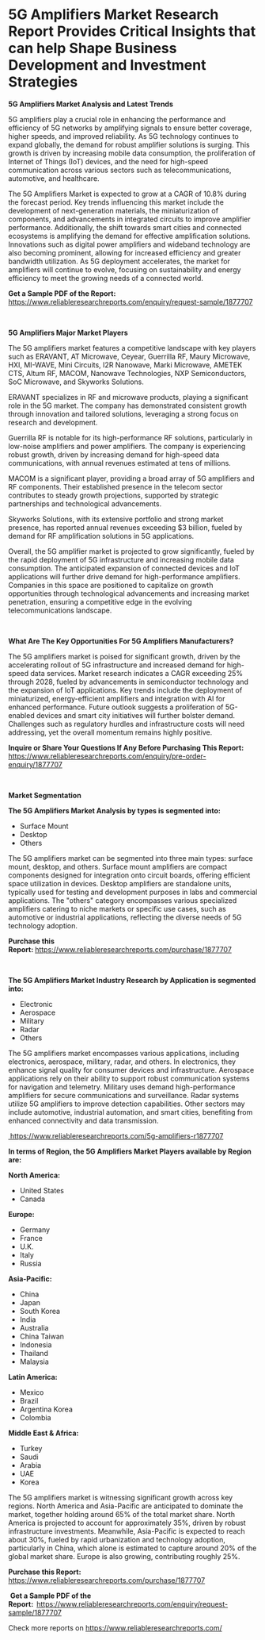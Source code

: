 <p><h1>5G Amplifiers Market Research Report Provides Critical Insights that can help Shape Business Development and Investment Strategies</h1></p><p><strong>5G Amplifiers Market Analysis and Latest Trends</strong></p>
<p><p>5G amplifiers play a crucial role in enhancing the performance and efficiency of 5G networks by amplifying signals to ensure better coverage, higher speeds, and improved reliability. As 5G technology continues to expand globally, the demand for robust amplifier solutions is surging. This growth is driven by increasing mobile data consumption, the proliferation of Internet of Things (IoT) devices, and the need for high-speed communication across various sectors such as telecommunications, automotive, and healthcare.</p><p>The 5G Amplifiers Market is expected to grow at a CAGR of 10.8% during the forecast period. Key trends influencing this market include the development of next-generation materials, the miniaturization of components, and advancements in integrated circuits to improve amplifier performance. Additionally, the shift towards smart cities and connected ecosystems is amplifying the demand for effective amplification solutions. Innovations such as digital power amplifiers and wideband technology are also becoming prominent, allowing for increased efficiency and greater bandwidth utilization. As 5G deployment accelerates, the market for amplifiers will continue to evolve, focusing on sustainability and energy efficiency to meet the growing needs of a connected world.</p></p>
<p><strong>Get a Sample PDF of the Report:&nbsp;</strong> <a href="https://www.reliableresearchreports.com/enquiry/request-sample/1877707?utm_campaign=2252&utm_medium=2&utm_source=Github&utm_content=ia&utm_term=11022025&utm_id=5g-amplifiers">https://www.reliableresearchreports.com/enquiry/request-sample/1877707</a></p>
<p>&nbsp;</p>
<p><strong>5G Amplifiers Major Market Players</strong></p>
<p><p>The 5G amplifiers market features a competitive landscape with key players such as ERAVANT, AT Microwave, Ceyear, Guerrilla RF, Maury Microwave, HXI, MI-WAVE, Mini Circuits, I2R Nanowave, Marki Microwave, AMETEK CTS, Altum RF, MACOM, Nanowave Technologies, NXP Semiconductors, SoC Microwave, and Skyworks Solutions. </p><p>ERAVANT specializes in RF and microwave products, playing a significant role in the 5G market. The company has demonstrated consistent growth through innovation and tailored solutions, leveraging a strong focus on research and development.</p><p>Guerrilla RF is notable for its high-performance RF solutions, particularly in low-noise amplifiers and power amplifiers. The company is experiencing robust growth, driven by increasing demand for high-speed data communications, with annual revenues estimated at tens of millions.</p><p>MACOM is a significant player, providing a broad array of 5G amplifiers and RF components. Their established presence in the telecom sector contributes to steady growth projections, supported by strategic partnerships and technological advancements. </p><p>Skyworks Solutions, with its extensive portfolio and strong market presence, has reported annual revenues exceeding $3 billion, fueled by demand for RF amplification solutions in 5G applications. </p><p>Overall, the 5G amplifier market is projected to grow significantly, fueled by the rapid deployment of 5G infrastructure and increasing mobile data consumption. The anticipated expansion of connected devices and IoT applications will further drive demand for high-performance amplifiers. Companies in this space are positioned to capitalize on growth opportunities through technological advancements and increasing market penetration, ensuring a competitive edge in the evolving telecommunications landscape.</p></p>
<p>&nbsp;</p>
<p><strong>What Are The Key Opportunities For 5G Amplifiers Manufacturers?</strong></p>
<p><p>The 5G amplifiers market is poised for significant growth, driven by the accelerating rollout of 5G infrastructure and increased demand for high-speed data services. Market research indicates a CAGR exceeding 25% through 2028, fueled by advancements in semiconductor technology and the expansion of IoT applications. Key trends include the deployment of miniaturized, energy-efficient amplifiers and integration with AI for enhanced performance. Future outlook suggests a proliferation of 5G-enabled devices and smart city initiatives will further bolster demand. Challenges such as regulatory hurdles and infrastructure costs will need addressing, yet the overall momentum remains highly positive.</p></p>
<p><strong>Inquire or Share Your Questions If Any Before Purchasing This Report:</strong> <a href="https://www.reliableresearchreports.com/enquiry/pre-order-enquiry/1877707?utm_campaign=2252&utm_medium=2&utm_source=Github&utm_content=ia&utm_term=11022025&utm_id=5g-amplifiers">https://www.reliableresearchreports.com/enquiry/pre-order-enquiry/1877707</a></p>
<p>&nbsp;</p>
<p><strong>Market Segmentation</strong></p>
<p><strong>The 5G Amplifiers Market Analysis by types is segmented into:</strong></p>
<p><ul><li>Surface Mount</li><li>Desktop</li><li>Others</li></ul></p>
<p><p>The 5G amplifiers market can be segmented into three main types: surface mount, desktop, and others. Surface mount amplifiers are compact components designed for integration onto circuit boards, offering efficient space utilization in devices. Desktop amplifiers are standalone units, typically used for testing and development purposes in labs and commercial applications. The "others" category encompasses various specialized amplifiers catering to niche markets or specific use cases, such as automotive or industrial applications, reflecting the diverse needs of 5G technology adoption.</p></p>
<p><strong>Purchase this Report:&nbsp;</strong><a href="https://www.reliableresearchreports.com/purchase/1877707?utm_campaign=2252&utm_medium=2&utm_source=Github&utm_content=ia&utm_term=11022025&utm_id=5g-amplifiers">https://www.reliableresearchreports.com/purchase/1877707</a></p>
<p>&nbsp;</p>
<p><strong>The 5G Amplifiers Market Industry Research by Application is segmented into:</strong></p>
<p><ul><li>Electronic</li><li>Aerospace</li><li>Military</li><li>Radar</li><li>Others</li></ul></p>
<p><p>The 5G amplifiers market encompasses various applications, including electronics, aerospace, military, radar, and others. In electronics, they enhance signal quality for consumer devices and infrastructure. Aerospace applications rely on their ability to support robust communication systems for navigation and telemetry. Military uses demand high-performance amplifiers for secure communications and surveillance. Radar systems utilize 5G amplifiers to improve detection capabilities. Other sectors may include automotive, industrial automation, and smart cities, benefiting from enhanced connectivity and data transmission.</p></p>
<p><a href="https://www.reliableresearchreports.com/5g-amplifiers-r1877707?utm_campaign=2252&utm_medium=2&utm_source=Github&utm_content=ia&utm_term=11022025&utm_id=5g-amplifiers">&nbsp;https://www.reliableresearchreports.com/5g-amplifiers-r1877707</a></p>
<p><strong>In terms of Region, the 5G Amplifiers Market Players available by Region are:</strong></p>
<p>
    <p> <strong> North America: </strong>
        <ul>
            <li>United States</li>
            <li>Canada</li>
        </ul>
        </p> 
    <p> <strong> Europe: </strong>
        <ul>
            <li>Germany</li>
            <li>France</li>
            <li>U.K.</li>
            <li>Italy</li>
            <li>Russia</li>
        </ul>
        </p> 
    <p> <strong> Asia-Pacific: </strong>
        <ul>
            <li>China</li>
            <li>Japan</li>
            <li>South Korea</li>
            <li>India</li>
            <li>Australia</li>
            <li>China Taiwan</li>
            <li>Indonesia</li>
            <li>Thailand</li>
            <li>Malaysia</li>
        </ul>
        </p> 
    <p> <strong> Latin America: </strong>
        <ul>
            <li>Mexico</li>
            <li>Brazil</li>
            <li>Argentina Korea</li>
            <li>Colombia</li>
        </ul>
        </p> 
    <p> <strong> Middle East & Africa: </strong>
        <ul>
            <li>Turkey</li>
            <li>Saudi</li>
            <li>Arabia</li>
            <li>UAE</li>
            <li>Korea</li>
        </ul>
    </p>
    </p>
<p><p>The 5G amplifiers market is witnessing significant growth across key regions. North America and Asia-Pacific are anticipated to dominate the market, together holding around 65% of the total market share. North America is projected to account for approximately 35%, driven by robust infrastructure investments. Meanwhile, Asia-Pacific is expected to reach about 30%, fueled by rapid urbanization and technology adoption, particularly in China, which alone is estimated to capture around 20% of the global market share. Europe is also growing, contributing roughly 25%.</p></p>
<p><strong>Purchase this Report: </strong><a href="https://www.reliableresearchreports.com/purchase/1877707?utm_campaign=2252&utm_medium=2&utm_source=Github&utm_content=ia&utm_term=11022025&utm_id=5g-amplifiers">https://www.reliableresearchreports.com/purchase/1877707</a></p>
<p>&nbsp;<strong>Get a Sample PDF of the Report:&nbsp;&nbsp;</strong><a href="https://www.reliableresearchreports.com/enquiry/request-sample/1877707?utm_campaign=2252&utm_medium=2&utm_source=Github&utm_content=ia&utm_term=11022025&utm_id=5g-amplifiers">https://www.reliableresearchreports.com/enquiry/request-sample/1877707</a></p>
<p><strong></strong></p>
<p>Check more reports on <a href="https://www.reliableresearchreports.com/?utm_campaign=2252&utm_medium=2&utm_source=Github&utm_content=ia&utm_term=11022025&utm_id=5g-amplifiers">https://www.reliableresearchreports.com/</a></p>